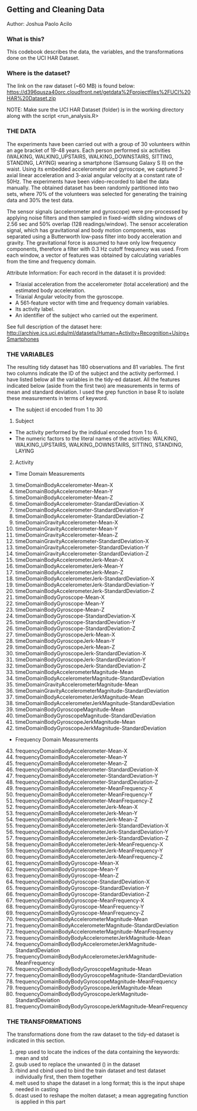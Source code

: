 ## Getting and Cleaning Data
Author: Joshua Paolo Acilo 


### What is this?
This codebook describes the data, the variables, and the transformations done on the UCI HAR Dataset.


### Where is the dataset?
The link on the raw dataset (~60 MB) is found below:
https://d396qusza40orc.cloudfront.net/getdata%2Fprojectfiles%2FUCI%20HAR%20Dataset.zip

NOTE: Make sure the UCI HAR Dataset (folder) is in the working directory along with the script <run_analysis.R> 


### THE DATA
The experiments have been carried out with a group of 30 volunteers within an age bracket of 19-48 years. Each person performed six activities (WALKING, WALKING_UPSTAIRS, WALKING_DOWNSTAIRS, SITTING, STANDING, LAYING) wearing a smartphone (Samsung Galaxy S II) on the waist. Using its embedded accelerometer and gyroscope, we captured 3-axial linear acceleration and 3-axial angular velocity at a constant rate of 50Hz. The experiments have been video-recorded to label the data manually. The obtained dataset has been randomly partitioned into two sets, where 70% of the volunteers was selected for generating the training data and 30% the test data. 

The sensor signals (accelerometer and gyroscope) were pre-processed by applying noise filters and then sampled in fixed-width sliding windows of 2.56 sec and 50% overlap (128 readings/window). The sensor acceleration signal, which has gravitational and body motion components, was separated using a Butterworth low-pass filter into body acceleration and gravity. The gravitational force is assumed to have only low frequency components, therefore a filter with 0.3 Hz cutoff frequency was used. From each window, a vector of features was obtained by calculating variables from the time and frequency domain.

Attribute Information:
  For each record in the dataset it is provided: 
- Triaxial acceleration from the accelerometer (total acceleration) and the estimated body acceleration. 
- Triaxial Angular velocity from the gyroscope. 
- A 561-feature vector with time and frequency domain variables. 
- Its activity label. 
- An identifier of the subject who carried out the experiment.

See full description of the dataset here:
http://archive.ics.uci.edu/ml/datasets/Human+Activity+Recognition+Using+Smartphones



### THE VARIABLES
The resulting tidy dataset has 180 observations and 81 variables. The first two columns indicate the ID of the subject and the activity performed. I have listed below all the variables in the tidy-ed dataset. All the features indicated below (aside from the first two) are measurements in terms of mean and standard deviation. I used the grep function in base R to isolate these measurements in terms of keyword.

- The subject id encoded from 1 to 30
1. Subject
- The activity performed by the indidual encoded from 1 to 6.
- The numeric factors to the literal names of the activities: WALKING, WALKING_UPSTAIRS, WALKING_DOWNSTAIRS, SITTING, STANDING, LAYING
2. Activity
- Time Domain Measurements
3. timeDomainBodyAccelerometer-Mean-X
4. timeDomainBodyAccelerometer-Mean-Y
5. timeDomainBodyAccelerometer-Mean-Z
6. timeDomainBodyAccelerometer-StandardDeviation-X
7. timeDomainBodyAccelerometer-StandardDeviation-Y
8. timeDomainBodyAccelerometer-StandardDeviation-Z
9. timeDomainGravityAccelerometer-Mean-X
10. timeDomainGravityAccelerometer-Mean-Y
11. timeDomainGravityAccelerometer-Mean-Z
12. timeDomainGravityAccelerometer-StandardDeviation-X
13. timeDomainGravityAccelerometer-StandardDeviation-Y
14. timeDomainGravityAccelerometer-StandardDeviation-Z
15. timeDomainBodyAccelerometerJerk-Mean-X
16. timeDomainBodyAccelerometerJerk-Mean-Y
17. timeDomainBodyAccelerometerJerk-Mean-Z
18. timeDomainBodyAccelerometerJerk-StandardDeviation-X
19. timeDomainBodyAccelerometerJerk-StandardDeviation-Y
20. timeDomainBodyAccelerometerJerk-StandardDeviation-Z
21. timeDomainBodyGyroscope-Mean-X
22. timeDomainBodyGyroscope-Mean-Y
23. timeDomainBodyGyroscope-Mean-Z
24. timeDomainBodyGyroscope-StandardDeviation-X
25. timeDomainBodyGyroscope-StandardDeviation-Y
26. timeDomainBodyGyroscope-StandardDeviation-Z
27. timeDomainBodyGyroscopeJerk-Mean-X
28. timeDomainBodyGyroscopeJerk-Mean-Y
29. timeDomainBodyGyroscopeJerk-Mean-Z
30. timeDomainBodyGyroscopeJerk-StandardDeviation-X
31. timeDomainBodyGyroscopeJerk-StandardDeviation-Y
32. timeDomainBodyGyroscopeJerk-StandardDeviation-Z
33. timeDomainBodyAccelerometerMagnitude-Mean
34. timeDomainBodyAccelerometerMagnitude-StandardDeviation
35. timeDomainGravityAccelerometerMagnitude-Mean
36. timeDomainGravityAccelerometerMagnitude-StandardDeviation
37. timeDomainBodyAccelerometerJerkMagnitude-Mean
38. timeDomainBodyAccelerometerJerkMagnitude-StandardDeviation
39. timeDomainBodyGyroscopeMagnitude-Mean
40. timeDomainBodyGyroscopeMagnitude-StandardDeviation
41. timeDomainBodyGyroscopeJerkMagnitude-Mean
42. timeDomainBodyGyroscopeJerkMagnitude-StandardDeviation
- Frequency Domain Measurements
43. frequencyDomainBodyAccelerometer-Mean-X
44. frequencyDomainBodyAccelerometer-Mean-Y
45. frequencyDomainBodyAccelerometer-Mean-Z
46. frequencyDomainBodyAccelerometer-StandardDeviation-X
47. frequencyDomainBodyAccelerometer-StandardDeviation-Y
48. frequencyDomainBodyAccelerometer-StandardDeviation-Z
49. frequencyDomainBodyAccelerometer-MeanFrequency-X
50. frequencyDomainBodyAccelerometer-MeanFrequency-Y
51. frequencyDomainBodyAccelerometer-MeanFrequency-Z
52. frequencyDomainBodyAccelerometerJerk-Mean-X
53. frequencyDomainBodyAccelerometerJerk-Mean-Y
54. frequencyDomainBodyAccelerometerJerk-Mean-Z
55. frequencyDomainBodyAccelerometerJerk-StandardDeviation-X
56. frequencyDomainBodyAccelerometerJerk-StandardDeviation-Y
57. frequencyDomainBodyAccelerometerJerk-StandardDeviation-Z
58. frequencyDomainBodyAccelerometerJerk-MeanFrequency-X
59. frequencyDomainBodyAccelerometerJerk-MeanFrequency-Y
60. frequencyDomainBodyAccelerometerJerk-MeanFrequency-Z
61. frequencyDomainBodyGyroscope-Mean-X
62. frequencyDomainBodyGyroscope-Mean-Y
63. frequencyDomainBodyGyroscope-Mean-Z
64. frequencyDomainBodyGyroscope-StandardDeviation-X
65. frequencyDomainBodyGyroscope-StandardDeviation-Y
66. frequencyDomainBodyGyroscope-StandardDeviation-Z
67. frequencyDomainBodyGyroscope-MeanFrequency-X
68. frequencyDomainBodyGyroscope-MeanFrequency-Y
69. frequencyDomainBodyGyroscope-MeanFrequency-Z
70. frequencyDomainBodyAccelerometerMagnitude-Mean
71. frequencyDomainBodyAccelerometerMagnitude-StandardDeviation
72. frequencyDomainBodyAccelerometerMagnitude-MeanFrequency
73. frequencyDomainBodyBodyAccelerometerJerkMagnitude-Mean
74. frequencyDomainBodyBodyAccelerometerJerkMagnitude-StandardDeviation
75. frequencyDomainBodyBodyAccelerometerJerkMagnitude-MeanFrequency
76. frequencyDomainBodyBodyGyroscopeMagnitude-Mean
77. frequencyDomainBodyBodyGyroscopeMagnitude-StandardDeviation
78. frequencyDomainBodyBodyGyroscopeMagnitude-MeanFrequency
79. frequencyDomainBodyBodyGyroscopeJerkMagnitude-Mean
80. frequencyDomainBodyBodyGyroscopeJerkMagnitude-StandardDeviation
81. frequencyDomainBodyBodyGyroscopeJerkMagnitude-MeanFrequency


### THE TRANSFORMATIONS
The transformations done from the raw dataset to the tidy-ed dataset is indicated in this section.

1. grep
   used to locate the indices of the data containing the keywords: mean and std
2. gsub
   used to replace the unwanted () in the dataset
3. rbind and cbind
   used to bind the train dataset and test dataset individually first, then them together
4. melt
   used to shape the dataset in a long format; this is the input shape needed in casting
5. dcast
   used to reshape the molten dataset; a mean aggregating function is applied in this part
